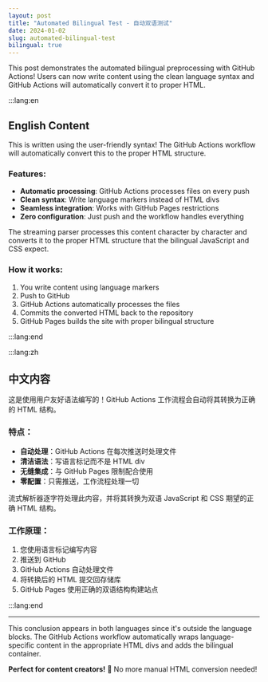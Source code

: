 ```yaml
---
layout: post
title: "Automated Bilingual Test - 自动双语测试"
date: 2024-01-02
slug: automated-bilingual-test
bilingual: true
---
```


This post demonstrates the automated bilingual preprocessing with GitHub Actions! Users can now write content using the clean language syntax and GitHub Actions will automatically convert it to proper HTML.

:::lang:en

## English Content

This is written using the user-friendly syntax! The GitHub Actions workflow will automatically convert this to the proper HTML structure.

### Features:
- **Automatic processing**: GitHub Actions processes files on every push
- **Clean syntax**: Write language markers instead of HTML divs
- **Seamless integration**: Works with GitHub Pages restrictions
- **Zero configuration**: Just push and the workflow handles everything

The streaming parser processes this content character by character and converts it to the proper HTML structure that the bilingual JavaScript and CSS expect.

### How it works:
1. You write content using language markers
2. Push to GitHub
3. GitHub Actions automatically processes the files
4. Commits the converted HTML back to the repository
5. GitHub Pages builds the site with proper bilingual structure

:::lang:end

:::lang:zh

## 中文内容

这是使用用户友好语法编写的！GitHub Actions 工作流程会自动将其转换为正确的 HTML 结构。

### 特点：
- **自动处理**：GitHub Actions 在每次推送时处理文件
- **清洁语法**：写语言标记而不是 HTML div
- **无缝集成**：与 GitHub Pages 限制配合使用
- **零配置**：只需推送，工作流程处理一切

流式解析器逐字符处理此内容，并将其转换为双语 JavaScript 和 CSS 期望的正确 HTML 结构。

### 工作原理：
1. 您使用语言标记编写内容
2. 推送到 GitHub
3. GitHub Actions 自动处理文件
4. 将转换后的 HTML 提交回存储库
5. GitHub Pages 使用正确的双语结构构建站点

:::lang:end

---

This conclusion appears in both languages since it's outside the language blocks. The GitHub Actions workflow automatically wraps language-specific content in the appropriate HTML divs and adds the bilingual container.

**Perfect for content creators!** 🎉 No more manual HTML conversion needed!